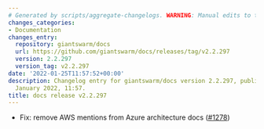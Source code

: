 ```yaml
---
# Generated by scripts/aggregate-changelogs. WARNING: Manual edits to this files will be overwritten.
changes_categories:
- Documentation
changes_entry:
  repository: giantswarm/docs
  url: https://github.com/giantswarm/docs/releases/tag/v2.2.297
  version: 2.2.297
  version_tag: v2.2.297
date: '2022-01-25T11:57:52+00:00'
description: Changelog entry for giantswarm/docs version 2.2.297, published on 25
  January 2022, 11:57.
title: docs release v2.2.297
---
```


- Fix: remove AWS mentions from Azure architecture docs ([#1278](https://github.com/giantswarm/docs/pull/1278))
